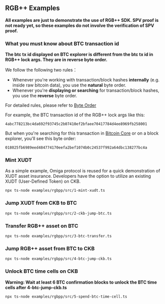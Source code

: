 ## RGB++ Examples

**All examples are just to demonstrate the use of RGB++ SDK. SPV proof is not ready yet, so these examples do not involve the verification of SPV proof.**

### What you must know about BTC transaction id

**The btc tx id displayed on BTC explorer is different from the btc tx id in RGB++ lock args. They are in reverse byte order.**

We follow the following two rules： 

- Whenever you're working with transaction/block hashes **internally** (e.g. inside raw bitcoin data), you use the **natural** byte order.
- Whenever you're **displaying or searching** for transaction/block hashes, you use the **reverse** byte order.

For detailed rules, please refer to [Byte Order](https://learnmeabitcoin.com/technical/general/byte-order/)

For example, the BTC transaction id of the RGB++ lock args like this: 

```
4abc778213bc4da692f93745c2b07410ef2bfaee70417784d4ee8969fb258001
```

But when you're searching for this transaction in [Bitcoin Core](https://bitcoin.org/en/bitcoin-core/) or on a block explorer, you'll see this byte order:

```
018025fb6989eed484774170eefa2bef1074b0c24537f992a64dbc138277bc4a
```

### Mint XUDT
As a simple example, Omiga protocol is reused for a quick demonstration of XUDT asset insurance.
Developers have the option to utilize an existing XUDT (User-Defined Token) on CKB.

```shell
npx ts-node examples/rgbpp/src/1-mint-xudt.ts 
```

### Jump XUDT from CKB to BTC

```shell
npx ts-node examples/rgbpp/src/2-ckb-jump-btc.ts 
```

### Transfer RGB++ asset on BTC

```shell
npx ts-node examples/rgbpp/src/3-btc-transfer.ts 
```

### Jump RGB++ asset from BTC to CKB

```shell
npx ts-node examples/rgbpp/src/4-btc-jump-ckb.ts 
```

### Unlock BTC time cells on CKB

**Warning: Wait at least 6 BTC confirmation blocks to unlock the BTC time cells after 4-btc-jump-ckb.ts**

```shell
npx ts-node examples/rgbpp/src/5-spend-btc-time-cell.ts 
```
